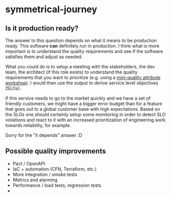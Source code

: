 # symmetrical-journey

## Is it production ready?

The answer to this question depends on what it means to be production ready. This software **can** definitely run in production. I think what is more important is to understand the quality requirements and see if the software satisfies them and adjust as needed.

What you could do is to setup a meeting with the stakeholders, the dev team, the architect (if this role exists) to understand the quality requirements that you want to prioritize (e.g. using a [mini-quality attribute workshop](https://dev.to/frosnerd/quality-attributes-in-software-1ha9)). I would then use the output to derive service level objectives (SLOs).

If this service needs to go to the market quickly and we have a set of friendly customers, we might have a bigger error budget than for a feature that goes out to a global customer base with high expectations. Based on the SLOs one should certainly setup some monitoring in order to detect SLO violations and react to it with an increased prioritization of engineering work towards reliability, for example.

Sorry for the "it depends" answer :D

## Possible quality improvements

- Pact / OpenAPI
- IaC + automation (CFN, Terraform, etc.)
- More integration / smoke tests
- Metrics and alarming
- Performance / load tests, regression tests
- 
